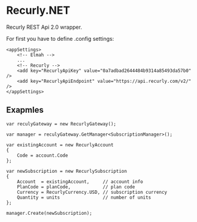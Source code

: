 Recurly.NET
==============

Recurly REST Api 2.0 wrapper.

For first you have to define .config settings:

```CSharp
<appSettings>        
    <!-- Elmah -->
    ...
    <!-- Recurly -->
    <add key="RecurlyApiKey" value="0a7adbad2644484b9314a85493da57b0" />
	<add key="RecurlyApiEndpoint" value="https://api.recurly.com/v2/" />
</appSettings>
```

Exapmles
--------

```CSharp
var reculyGateway = new RecurlyGateway();

var manager = reculyGateway.GetManager<SubscriptionManager>();

var existingAccount = new RecurlyAccount
{
	Code = account.Code
};

var newSubscription = new RecurlySubscription
{
    Account  = existingAccount,     // account info
    PlanCode = planCode,            // plan code
    Currency = RecurlyCurrency.USD, // subscription currency
    Quantity = units                // number of units
};

manager.Create(newSubscription);
```